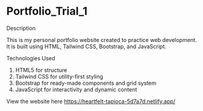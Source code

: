 # Portfolio_Trial_1
Description

This is my personal portfolio website created to practice web development. It is built using HTML, Tailwind CSS, Bootstrap, and JavaScript.

Technologies Used
1. HTML5 for structure
2. Tailwind CSS for utility-first styling
3. Bootstrap for ready-made components and grid system
4. JavaScript for interactivity and dynamic content

View the website here https://heartfelt-tapioca-5d7a7d.netlify.app/


